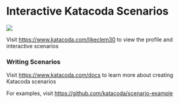 # Interactive Katacoda Scenarios

[![](http://shields.katacoda.com/katacoda/likeclem30/count.svg)](https://www.katacoda.com/likeclem30 "Get your profile on Katacoda.com")

Visit https://www.katacoda.com/likeclem30 to view the profile and interactive scenarios

### Writing Scenarios
Visit https://www.katacoda.com/docs to learn more about creating Katacoda scenarios

For examples, visit https://github.com/katacoda/scenario-example
